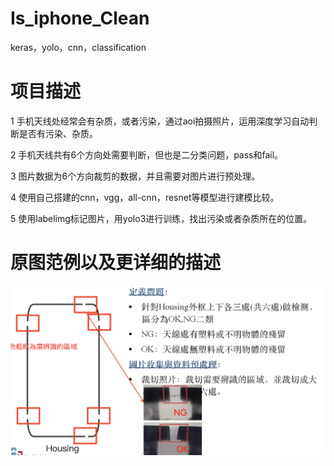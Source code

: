 # Is_iphone_Clean
keras，yolo，cnn，classification

项目描述
========
>
1 手机天线处经常会有杂质，或者污染，通过aoi拍摄照片，运用深度学习自动判断是否有污染、杂质。
>
2 手机天线共有6个方向处需要判断，但也是二分类问题，pass和fail。
>
3 图片数据为6个方向裁剪的数据，并且需要对图片进行预处理。
>
4 使用自己搭建的cnn，vgg，all-cnn，resnet等模型进行建模比较。
>
5 使用labelimg标记图片，用yolo3进行训练，找出污染或者杂质所在的位置。

原图范例以及更详细的描述
=========
>
![github](https://github.com/Juary88/Is_iphone_Clean/blob/master/pic/question.png)
